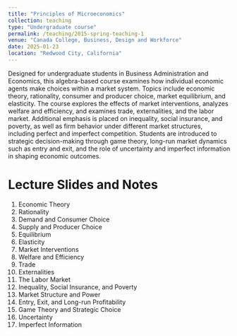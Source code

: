 ```yaml
---
title: "Principles of Microeconomics"
collection: teaching
type: "Undergraduate course"
permalink: /teaching/2015-spring-teaching-1
venue: "Canada College, Business, Design and Workforce"
date: 2025-01-23
location: "Redwood City, California"
---
```


Designed for undergraduate students in Business Administration and Economics, this algebra-based course examines how individual economic agents make choices within a market system. Topics include economic theory, rationality, consumer and producer choice, market equilibrium, and elasticity. The course explores the effects of market interventions, analyzes welfare and efficiency, and examines trade, externalities, and the labor market. Additional emphasis is placed on inequality, social insurance, and poverty, as well as firm behavior under different market structures, including perfect and imperfect competition. Students are introduced to strategic decision-making through game theory, long-run market dynamics such as entry and exit, and the role of uncertainty and imperfect information in shaping economic outcomes.

Lecture Slides and Notes
======
1. Economic Theory
2. Rationality
3. Demand and Consumer Choice
4. Supply and Producer Choice
5. Equilibrium
6. Elasticity
7. Market Interventions
8. Welfare and Efficiency
9. Trade
10. Externalities
11. The Labor Market
12. Inequality, Social Insurance, and Poverty
13. Market Structure and Power
14. Entry, Exit, and Long-run Profitability
15. Game Theory and Strategic Choice
16. Uncertainty
17. Imperfect Information
